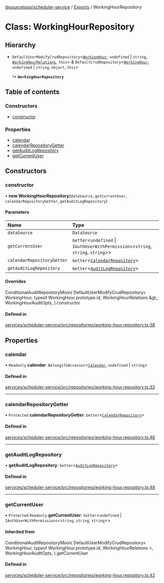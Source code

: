 [@sourceloop/scheduler-service](../README.md) / [Exports](../modules.md) / WorkingHourRepository

# Class: WorkingHourRepository

## Hierarchy

- `DefaultUserModifyCrudRepository`<[`WorkingHour`](WorkingHour.md), `undefined` \| `string`, [`WorkingHourRelations`](../interfaces/WorkingHourRelations.md), `this`\> & `DefaultCrudRepository`<[`WorkingHour`](WorkingHour.md), `undefined` \| `string`, `object`, `this`\>

  ↳ **`WorkingHourRepository`**

## Table of contents

### Constructors

- [constructor](WorkingHourRepository.md#constructor)

### Properties

- [calendar](WorkingHourRepository.md#calendar)
- [calendarRepositoryGetter](WorkingHourRepository.md#calendarrepositorygetter)
- [getAuditLogRepository](WorkingHourRepository.md#getauditlogrepository)
- [getCurrentUser](WorkingHourRepository.md#getcurrentuser)

## Constructors

### constructor

• **new WorkingHourRepository**(`dataSource`, `getCurrentUser`, `calendarRepositoryGetter`, `getAuditLogRepository`)

#### Parameters

| Name | Type |
| :------ | :------ |
| `dataSource` | `DataSource` |
| `getCurrentUser` | `Getter`<`undefined` \| `IAuthUserWithPermissions`<`string`, `string`, `string`\>\> |
| `calendarRepositoryGetter` | `Getter`<[`CalendarRepository`](CalendarRepository.md)\> |
| `getAuditLogRepository` | `Getter`<[`AuditLogRepository`](AuditLogRepository.md)\> |

#### Overrides

ConditionalAuditRepositoryMixin(
  DefaultUserModifyCrudRepository&lt;
    WorkingHour,
    typeof WorkingHour.prototype.id,
    WorkingHourRelations
  \&gt;,
  WorkingHourAuditOpts,
).constructor

#### Defined in

[services/scheduler-service/src/repositories/working-hour.repository.ts:38](https://github.com/sourcefuse/loopback4-microservice-catalog/blob/68ec38a2a/services/scheduler-service/src/repositories/working-hour.repository.ts#L38)

## Properties

### calendar

• `Readonly` **calendar**: `BelongsToAccessor`<[`Calendar`](Calendar.md), `undefined` \| `string`\>

#### Defined in

[services/scheduler-service/src/repositories/working-hour.repository.ts:33](https://github.com/sourcefuse/loopback4-microservice-catalog/blob/68ec38a2a/services/scheduler-service/src/repositories/working-hour.repository.ts#L33)

___

### calendarRepositoryGetter

• `Protected` **calendarRepositoryGetter**: `Getter`<[`CalendarRepository`](CalendarRepository.md)\>

#### Defined in

[services/scheduler-service/src/repositories/working-hour.repository.ts:46](https://github.com/sourcefuse/loopback4-microservice-catalog/blob/68ec38a2a/services/scheduler-service/src/repositories/working-hour.repository.ts#L46)

___

### getAuditLogRepository

• **getAuditLogRepository**: `Getter`<[`AuditLogRepository`](AuditLogRepository.md)\>

#### Defined in

[services/scheduler-service/src/repositories/working-hour.repository.ts:48](https://github.com/sourcefuse/loopback4-microservice-catalog/blob/68ec38a2a/services/scheduler-service/src/repositories/working-hour.repository.ts#L48)

___

### getCurrentUser

• `Protected` `Readonly` **getCurrentUser**: `Getter`<`undefined` \| `IAuthUserWithPermissions`<`string`, `string`, `string`\>\>

#### Inherited from

ConditionalAuditRepositoryMixin(
  DefaultUserModifyCrudRepository<
    WorkingHour,
    typeof WorkingHour.prototype.id,
    WorkingHourRelations
  \>,
  WorkingHourAuditOpts,
).getCurrentUser

#### Defined in

[services/scheduler-service/src/repositories/working-hour.repository.ts:42](https://github.com/sourcefuse/loopback4-microservice-catalog/blob/68ec38a2a/services/scheduler-service/src/repositories/working-hour.repository.ts#L42)
